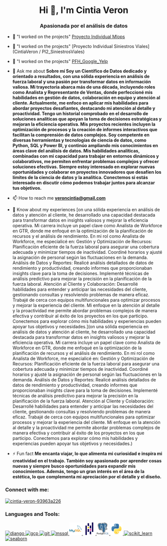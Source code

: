 <h1 align="center">Hi 👋, I'm Cintia Veron</h1>
<h3 align="center">Apasionada por el análisis de datos</h3>

- 🔭 "I worked on the projects" [Proyecto Individual Mlops](https://github.com/CintiaVeron/Proyecto_Individual01)

- 👯 "I worked on the projects" [Proyecto Individual Siniestros Viales](CintiaVeron / PI2_SiniestrosViales)

- 🤝 "I worked on the projects" [PFH_Google_Yelp](https://github.com/facundou94/PFH_Google_Yelp)

- 💬 Ask me about **Sobre mí Soy un Científico de Datos dedicado y orientado a resultados, con una sólida experiencia en análisis de fuerza laboral y una pasión por transformar datos en información valiosa. Mi trayectoria abarca más de una década, incluyendo roles como Analista y Representante de Ventas, donde perfeccioné mis habilidades en gestión de datos, colaboración en equipo y atención al cliente. Actualmente, me enfoco en aplicar mis habilidades para abordar proyectos desafiantes, destacando mi atención al detalle y proactividad. Tengo un historial comprobado en el desarrollo de soluciones analíticas que apoyan la toma de decisiones estratégicas y mejoran la eficiencia operativa. Mis proyectos recientes incluyen la optimización de procesos y la creación de informes interactivos que facilitan la comprensión de datos complejos. Soy competente en diversas herramientas y tecnologías de ciencia de datos, como Python, SQL y Power BI, y continúo ampliando mis conocimientos en áreas clave del análisis de datos. Mis habilidades analíticas, combinadas con mi capacidad para trabajar en entornos dinámicos y colaborativos, me permiten enfrentar problemas complejos y ofrecer soluciones efectivas. Siempre estoy interesado en explorar nuevas oportunidades y colaborar en proyectos innovadores que desafíen los límites de la ciencia de datos y la analítica. Conectemos si estás interesado en discutir cómo podemos trabajar juntos para alcanzar tus objetivos.**

- 📫 How to reach me **veroncintia@gmail.com**

- 📄 Know about my experiences [on una sólida experiencia en análisis de datos y atención al cliente, he desarrollado una capacidad destacada para transformar datos en insights valiosos y mejorar la eficiencia operativa. Mi carrera incluye un papel clave como Analista de Workforce en GTR, donde me enfoqué en la optimización de la planificación de recursos y el análisis de rendimiento. En mi rol como Analista de Workforce, me especialicé en: Gestión y Optimización de Recursos: Planificación eficiente de la fuerza laboral para asegurar una cobertura adecuada y minimizar tiempos de inactividad. Coordiné horarios y ajusté la asignación de personal según las fluctuaciones en la demanda. Análisis de Datos y Reportes: Realicé análisis detallados de datos de rendimiento y productividad, creando informes que proporcionaban insights clave para la toma de decisiones. Implementé técnicas de análisis predictivo para mejorar la precisión en la planificación de la fuerza laboral. Atención al Cliente y Colaboración: Desarrollé habilidades para entender y anticipar las necesidades del cliente, gestionando consultas y resolviendo problemas de manera eficaz. Trabajé de cerca con equipos multifuncionales para optimizar procesos y mejorar la experiencia del cliente. Mi enfoque en la atención al detalle y la proactividad me permite abordar problemas complejos de manera efectiva y contribuir al éxito de los proyectos en los que participo. Conectemos para explorar cómo mis habilidades y experiencias pueden apoyar tus objetivos y necesidades.](on una sólida experiencia en análisis de datos y atención al cliente, he desarrollado una capacidad destacada para transformar datos en insights valiosos y mejorar la eficiencia operativa. Mi carrera incluye un papel clave como Analista de Workforce en GTR, donde me enfoqué en la optimización de la planificación de recursos y el análisis de rendimiento. En mi rol como Analista de Workforce, me especialicé en: Gestión y Optimización de Recursos: Planificación eficiente de la fuerza laboral para asegurar una cobertura adecuada y minimizar tiempos de inactividad. Coordiné horarios y ajusté la asignación de personal según las fluctuaciones en la demanda. Análisis de Datos y Reportes: Realicé análisis detallados de datos de rendimiento y productividad, creando informes que proporcionaban insights clave para la toma de decisiones. Implementé técnicas de análisis predictivo para mejorar la precisión en la planificación de la fuerza laboral. Atención al Cliente y Colaboración: Desarrollé habilidades para entender y anticipar las necesidades del cliente, gestionando consultas y resolviendo problemas de manera eficaz. Trabajé de cerca con equipos multifuncionales para optimizar procesos y mejorar la experiencia del cliente. Mi enfoque en la atención al detalle y la proactividad me permite abordar problemas complejos de manera efectiva y contribuir al éxito de los proyectos en los que participo. Conectemos para explorar cómo mis habilidades y experiencias pueden apoyar tus objetivos y necesidades.)

- ⚡ Fun fact **Me encanta viajar, lo que alimenta mi curiosidad e inspira mi creatividad en el trabajo. También soy apasionado por aprender cosas nuevas y siempre busco oportunidades para expandir mis conocimientos. Además, tengo un gran interés en el área de la estética, lo que complementa mi apreciación por el detalle y el diseño.**

<h3 align="left">Connect with me:</h3>
<p align="left">
<a href="https://linkedin.com/in/cintia-veron-93963a226" target="blank"><img align="center" src="https://raw.githubusercontent.com/rahuldkjain/github-profile-readme-generator/master/src/images/icons/Social/linked-in-alt.svg" alt="cintia-veron-93963a226" height="30" width="40" /></a>
</p>

<h3 align="left">Languages and Tools:</h3>
<p align="left"> <a href="https://www.djangoproject.com/" target="_blank" rel="noreferrer"> <img src="https://cdn.worldvectorlogo.com/logos/django.svg" alt="django" width="40" height="40"/> </a> <a href="https://cloud.google.com" target="_blank" rel="noreferrer"> <img src="https://www.vectorlogo.zone/logos/google_cloud/google_cloud-icon.svg" alt="gcp" width="40" height="40"/> </a> <a href="https://git-scm.com/" target="_blank" rel="noreferrer"> <img src="https://www.vectorlogo.zone/logos/git-scm/git-scm-icon.svg" alt="git" width="40" height="40"/> </a> <a href="https://www.microsoft.com/en-us/sql-server" target="_blank" rel="noreferrer"> <img src="https://www.svgrepo.com/show/303229/microsoft-sql-server-logo.svg" alt="mssql" width="40" height="40"/> </a> <a href="https://www.mysql.com/" target="_blank" rel="noreferrer"> <img src="https://raw.githubusercontent.com/devicons/devicon/master/icons/mysql/mysql-original-wordmark.svg" alt="mysql" width="40" height="40"/> </a> <a href="https://pandas.pydata.org/" target="_blank" rel="noreferrer"> <img src="https://raw.githubusercontent.com/devicons/devicon/2ae2a900d2f041da66e950e4d48052658d850630/icons/pandas/pandas-original.svg" alt="pandas" width="40" height="40"/> </a> <a href="https://www.postgresql.org" target="_blank" rel="noreferrer"> <img src="https://raw.githubusercontent.com/devicons/devicon/master/icons/postgresql/postgresql-original-wordmark.svg" alt="postgresql" width="40" height="40"/> </a> <a href="https://www.python.org" target="_blank" rel="noreferrer"> <img src="https://raw.githubusercontent.com/devicons/devicon/master/icons/python/python-original.svg" alt="python" width="40" height="40"/> </a> <a href="https://scikit-learn.org/" target="_blank" rel="noreferrer"> <img src="https://upload.wikimedia.org/wikipedia/commons/0/05/Scikit_learn_logo_small.svg" alt="scikit_learn" width="40" height="40"/> </a> <a href="https://seaborn.pydata.org/" target="_blank" rel="noreferrer"> <img src="https://seaborn.pydata.org/_images/logo-mark-lightbg.svg" alt="seaborn" width="40" height="40"/> </a> </p>
